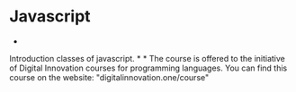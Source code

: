 # Javascript

*
Introduction classes of javascript.
*
*
The course is offered to the initiative of Digital Innovation courses for programming languages.
You can find this course on the website: "digitalinnovation.one/course"